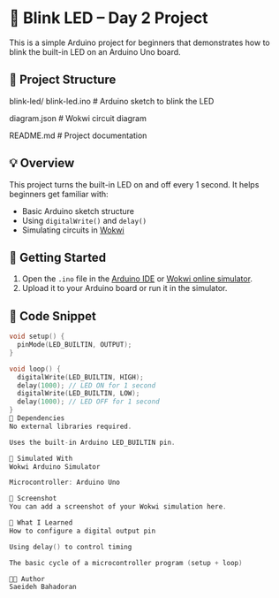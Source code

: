 # 🔦 Blink LED – Day 2 Project

This is a simple Arduino project for beginners that demonstrates how to blink the built-in LED on an Arduino Uno board.

## 📁 Project Structure

blink-led/
blink-led.ino # Arduino sketch to blink the LED

diagram.json # Wokwi circuit diagram

README.md # Project documentation


## 💡 Overview

This project turns the built-in LED on and off every 1 second. It helps beginners get familiar with:

- Basic Arduino sketch structure
- Using `digitalWrite()` and `delay()`
- Simulating circuits in [Wokwi](https://wokwi.com)

## 🚀 Getting Started

1. Open the `.ino` file in the [Arduino IDE](https://www.arduino.cc/en/software) or [Wokwi online simulator](https://wokwi.com).
2. Upload it to your Arduino board or run it in the simulator.

## 🔧 Code Snippet

```cpp
void setup() {
  pinMode(LED_BUILTIN, OUTPUT);
}

void loop() {
  digitalWrite(LED_BUILTIN, HIGH);
  delay(1000); // LED ON for 1 second
  digitalWrite(LED_BUILTIN, LOW);
  delay(1000); // LED OFF for 1 second
}
📌 Dependencies
No external libraries required.

Uses the built-in Arduino LED_BUILTIN pin.

🧪 Simulated With
Wokwi Arduino Simulator

Microcontroller: Arduino Uno

📸 Screenshot
You can add a screenshot of your Wokwi simulation here.

🧠 What I Learned
How to configure a digital output pin

Using delay() to control timing

The basic cycle of a microcontroller program (setup + loop)

👩‍💻 Author
Saeideh Bahadoran
